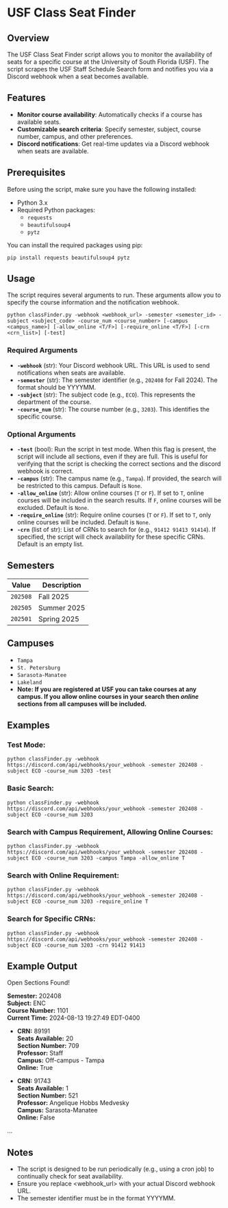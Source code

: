 
# USF Class Seat Finder

## Overview
The USF Class Seat Finder script allows you to monitor the availability of seats for a specific course at the University of South Florida (USF). The script scrapes the USF Staff Schedule Search form and notifies you via a Discord webhook when a seat becomes available.

## Features

-   **Monitor course availability**: Automatically checks if a course has available seats.
-   **Customizable search criteria**: Specify semester, subject, course number, campus, and other preferences.
-   **Discord notifications**: Get real-time updates via a Discord webhook when seats are available.

## Prerequisites

Before using the script, make sure you have the following installed:

-   Python 3.x
-   Required Python packages:
    -   `requests`
    -   `beautifulsoup4`
    -   `pytz`

You can install the required packages using pip:

`pip install requests beautifulsoup4 pytz` 

## Usage

The script requires several arguments to run. These arguments allow you to specify the course information and the notification webhook.

`python classFinder.py -webhook <webhook_url> -semester <semester_id> -subject <subject_code> -course_num <course_number> [-campus <campus_name>] [-allow_online <T/F>] [-require_online <T/F>] [-crn <crn_list>] [-test]`

### Required Arguments

-   **`-webhook`** (str): Your Discord webhook URL. This URL is used to send notifications when seats are available.
-   **`-semester`** (str): The semester identifier (e.g., `202408` for Fall 2024). The format should be YYYYMM.
-   **`-subject`** (str): The subject code (e.g., `ECO`). This represents the department of the course.
-   **`-course_num`** (str): The course number (e.g., `3203`). This identifies the specific course.

### Optional Arguments

-   **`-test`** (bool): Run the script in test mode. When this flag is present, the script will include all sections, even if they are full. This is useful for verifying that the script is checking the correct sections and the discord webhook is correct.
-   **`-campus`** (str): The campus name (e.g., `Tampa`). If provided, the search will be restricted to this campus. Default is `None`.
-   **`-allow_online`** (str): Allow online courses (`T` or `F`). If set to `T`, online courses will be included in the search results. If `F`, online courses will be excluded. Default is `None`.
-   **`-require_online`** (str): Require online courses (`T` or `F`). If set to `T`, only online courses will be included. Default is `None`.
-   **`-crn`** (list of str): List of CRNs to search for (e.g., `91412 91413 91414`). If specified, the script will check availability for these specific CRNs. Default is an empty list.

## Semesters

| Value   | Description  |
|---------|--------------|
| `202508`  | Fall 2025    |
| `202505`  | Summer 2025  |
| `202501`  | Spring 2025  |

## Campuses

 - `Tampa`
 - `St. Petersburg`
 - `Sarasota-Manatee`
 - `Lakeland`
 - **Note: If you are registered at USF you can take courses at any campus. If you allow online courses in your search then *online* sections from all campuses will be included.**
   

## Examples


### Test Mode: 

`python classFinder.py -webhook https://discord.com/api/webhooks/your_webhook -semester 202408 -subject ECO -course_num 3203 -test`

### Basic Search:

`python classFinder.py -webhook https://discord.com/api/webhooks/your_webhook -semester 202408 -subject ECO -course_num 3203`

### Search with Campus Requirement, Allowing Online Courses:

`python classFinder.py -webhook https://discord.com/api/webhooks/your_webhook -semester 202408 -subject ECO -course_num 3203 -campus Tampa -allow_online T`

### Search with Online Requirement:

`python classFinder.py -webhook https://discord.com/api/webhooks/your_webhook -semester 202408 -subject ECO -course_num 3203 -require_online T`

### Search for Specific CRNs:

`python classFinder.py -webhook https://discord.com/api/webhooks/your_webhook -semester 202408 -subject ECO -course_num 3203 -crn 91412 91413`

## Example Output

Open Sections Found!

**Semester:** 202408  
**Subject:** ENC  
**Course Number:** 1101  
**Current Time:** 2024-08-13 19:27:49 EDT-0400

- **CRN:** 89191  
  **Seats Available:** 20  
  **Section Number:** 709  
  **Professor:** Staff  
  **Campus:** Off-campus - Tampa  
  **Online:** True

- **CRN:** 91743  
  **Seats Available:** 1  
  **Section Number:** 521  
  **Professor:** Angelique Hobbs Medvesky  
  **Campus:** Sarasota-Manatee  
  **Online:** False

...

## Notes

-   The script is designed to be run periodically (e.g., using a cron job) to continually check for seat availability.
-   Ensure you replace <webhook_url> with your actual Discord webhook URL.
-   The semester identifier must be in the format YYYYMM.
